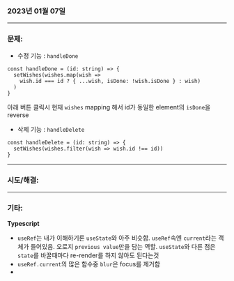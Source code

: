 ### 2023년 01월 07일

---

### **문제:**
- 수정 기능 : `handleDone`
```
const handleDone = (id: string) => {
  setWishes(wishes.map(wish => 
    wish.id === id ? { ...wish, isDone: !wish.isDone } : wish)
  )
}
```
아래 버튼 클릭시 현재 `wishes` mapping 해서 id가 동일한 element의 `isDone`을 reverse

- 삭제 기능 : `handleDelete`
```
const handleDelete = (id: string) => {
  setWishes(wishes.filter(wish => wish.id !== id))
}
```

---

### **시도/해결:**


---

### **기타:**

**Typescript**
- `useRef`는 내가 이해하기론 `useState`와 아주 비슷함. `useRef`속엔 `current`라는 객체가 들어있음. 오로지 `previous value`만을 담는 역할. `useState`와 다른 점은 `state`를 바꿀때마다 re-render를 하지 않아도 된다는것
- `useRef.current`의 많은 함수중 `blur`은 focus를 제거함
- 